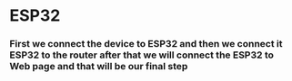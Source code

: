 # ESP32
### First we connect the device to ESP32 and then we connect it  ESP32 to the router after that we will connect the ESP32 to Web page and that will be our final step
